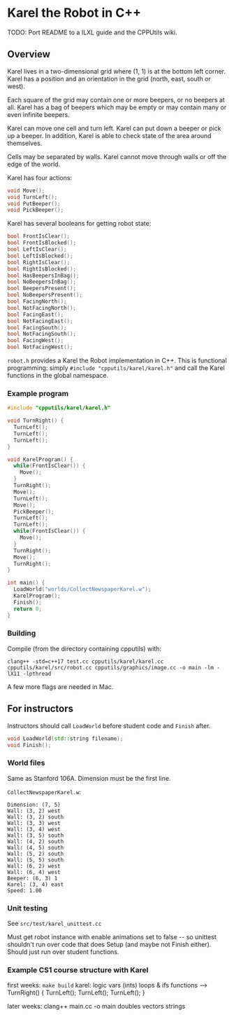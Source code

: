 # Karel the Robot in C++

TODO: Port README to a ILXL guide and the CPPUtils wiki.

## Overview

Karel lives in a two-dimensional grid where (1, 1) is at the bottom left corner. Karel has a position and an orientation in the grid (north, east, south or west).

Each square of the grid may contain one or more beepers, or no beepers at all. Karel has a bag of beepers which may be empty or may contain many or even infinite beepers.

Karel can move one cell and turn left. Karel can put down a beeper or pick up a beeper. In addition, Karel is able to check state of the area around themselves.

Cells may be separated by walls. Karel cannot move through walls or off the edge of the world.

Karel has four actions:

```cpp
void Move();
void TurnLeft();
void PutBeeper();
void PickBeeper();
```

Karel has several booleans for getting robot state:
```cpp
bool FrontIsClear();
bool FrontIsBlocked();
bool LeftIsClear();
bool LeftIsBlocked();
bool RightIsClear();
bool RightIsBlocked();
bool HasBeepersInBag();
bool NoBeepersInBag();
bool BeepersPresent();
bool NoBeepersPresent();
bool FacingNorth();
bool NotFacingNorth();
bool FacingEast();
bool NotFacingEast();
bool FacingSouth();
bool NotFacingSouth();
bool FacingWest();
bool NotFacingWest();
```

``robot.h`` provides a Karel the Robot implementation in C++. This is functional programming: simply ``#include "cpputils/karel/karel.h"`` and call the Karel functions in the global namespace.

### Example program

```cpp
#include "cpputils/karel/karel.h"

void TurnRight() {
  TurnLeft();
  TurnLeft();
  TurnLeft();
}

void KarelProgram() {
  while(FrontIsClear()) {
    Move();
  }
  TurnRight();
  Move();
  TurnLeft();
  Move();
  PickBeeper();
  TurnLeft();
  TurnLeft();
  while(FrontIsClear()) {
    Move();
  }
  TurnRight();
  Move();
  TurnRight();
}

int main() {
  LoadWorld("worlds/CollectNewspaperKarel.w");
  KarelProgram();
  Finish();
  return 0;
}
```

### Building

Compile (from the directory containing cpputils) with:

``clang++ -std=c++17 test.cc cpputils/karel/karel.cc cpputils/karel/src/robot.cc cpputils/graphics/image.cc -o main -lm -lX11 -lpthread``

A few more flags are needed in Mac.

## For instructors

Instructors should call ``LoadWorld`` before student code and ``Finish`` after.

```cpp
void LoadWorld(std::string filename);
void Finish();
```

### World files

Same as Stanford 106A. Dimension must be the first line.

`CollectNewspaperKarel.w`:

```
Dimension: (7, 5)
Wall: (3, 2) west
Wall: (3, 2) south
Wall: (3, 3) west
Wall: (3, 4) west
Wall: (3, 5) south
Wall: (4, 2) south
Wall: (4, 5) south
Wall: (5, 2) south
Wall: (5, 5) south
Wall: (6, 2) west
Wall: (6, 4) west
Beeper: (6, 3) 1
Karel: (3, 4) east
Speed: 1.00
```

### Unit testing

See ``src/test/karel_unittest.cc``

Must get robot instance with enable animations set to false -- so unittest shouldn't run over code that does Setup (and maybe not Finish either). Should just run over student functions.

### Example CS1 course structure with Karel

first weeks:
`make build`
karel:
  logic
  vars (ints)
  loops & ifs
  functions  --> TurnRight() { TurnLeft(); TurnLeft(); TurnLeft(); }

later weeks:
clang++ main.cc -o main
doubles
vectors
strings
